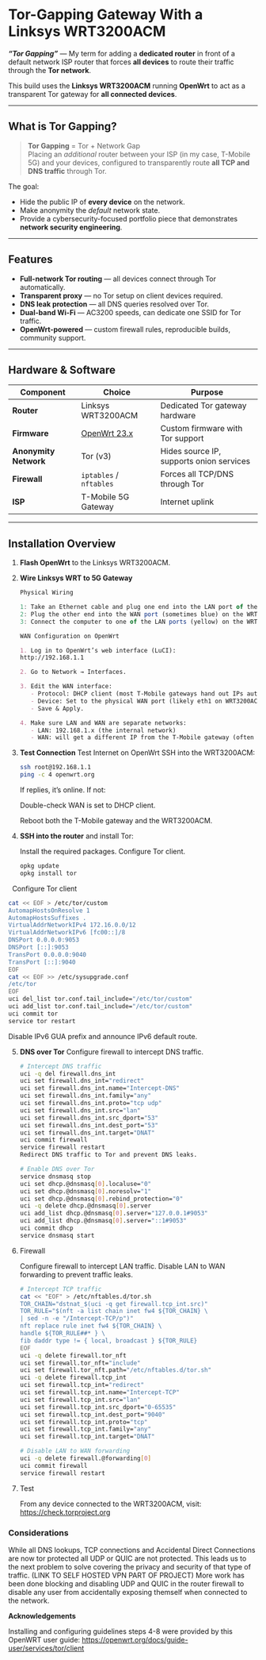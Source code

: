 #  Tor-Gapping Gateway With a Linksys WRT3200ACM

**_“Tor Gapping”_** — My term for adding a **dedicated router** in front of a default network ISP router that forces **all devices** to route their traffic through the **Tor network**.

This build uses the **Linksys WRT3200ACM** running **OpenWrt** to act as a transparent Tor gateway for **all connected devices**.

---

##  What is Tor Gapping?

> **Tor Gapping** = Tor + Network Gap  
> Placing an *additional* router between your ISP (in my case, T-Mobile 5G) and your devices, configured to transparently route **all TCP and DNS traffic** through Tor.

The goal:
- Hide the public IP of **every device** on the network.
- Make anonymity the *default* network state.
- Provide a cybersecurity-focused portfolio piece that demonstrates **network security engineering**.

---

##  Features

- **Full-network Tor routing** — all devices connect through Tor automatically.
- **Transparent proxy** — no Tor setup on client devices required.
- **DNS leak protection** — all DNS queries resolved over Tor.
- **Dual-band Wi-Fi** — AC3200 speeds, can dedicate one SSID for Tor traffic.
- **OpenWrt-powered** — custom firewall rules, reproducible builds, community support.

---

##  Hardware & Software

| Component             | Choice                         | Purpose |
|-----------------------|--------------------------------|---------|
| **Router**            | Linksys WRT3200ACM             | Dedicated Tor gateway hardware |
| **Firmware**          | [OpenWrt 23.x](https://openwrt.org/toh/linksys/wrt3200acm) | Custom firmware with Tor support |
| **Anonymity Network** | Tor (v3)                       | Hides source IP, supports onion services |
| **Firewall**          | `iptables` / `nftables`        | Forces all TCP/DNS through Tor |
| **ISP**               | T-Mobile 5G Gateway            | Internet uplink |

---

##  Installation Overview

1. **Flash OpenWrt** to the Linksys WRT3200ACM.
2. **Wire Linksys WRT to 5G Gateway**
   ```javascript
   Physical Wiring
   
   1: Take an Ethernet cable and plug one end into the LAN port of the T-Mobile 5G Gateway (often labeled LAN or numbered).
   2: Plug the other end into the WAN port (sometimes blue) on the WRT3200ACM.
   3: Connect the computer to one of the LAN ports (yellow) on the WRT3200ACM or join its Wi-Fi network.
   ```
   ```md
   WAN Configuration on OpenWrt
   
   1. Log in to OpenWrt’s web interface (LuCI):
   http://192.168.1.1
   
   2. Go to Network → Interfaces.
   
   3. Edit the WAN interface:
      - Protocol: DHCP client (most T-Mobile gateways hand out IPs automatically).
      - Device: Set to the physical WAN port (likely eth1 on WRT3200ACM).
      - Save & Apply.
   
   4. Make sure LAN and WAN are separate networks:
      - LAN: 192.168.1.x (the internal network)
      - WAN: will get a different IP from the T-Mobile gateway (often 192.168.12.x or 192.168.0.x).
   ```
3. **Test Connection**
   Test Internet on OpenWrt
   SSH into the WRT3200ACM:
   
   ```bash
   ssh root@192.168.1.1
   ping -c 4 openwrt.org
   ```
   If replies, it’s online. If not:
   
   Double-check WAN is set to DHCP client.
   
   Reboot both the T-Mobile gateway and the WRT3200ACM.
4. **SSH into the router** and install Tor:

   Install the required packages. Configure Tor client.
   ```bash
   opkg update
   opkg install tor
   ```
 
   Configure Tor client
   ```bash
   cat << EOF > /etc/tor/custom
   AutomapHostsOnResolve 1
   AutomapHostsSuffixes .
   VirtualAddrNetworkIPv4 172.16.0.0/12
   VirtualAddrNetworkIPv6 [fc00::]/8
   DNSPort 0.0.0.0:9053
   DNSPort [::]:9053
   TransPort 0.0.0.0:9040
   TransPort [::]:9040
   EOF
   cat << EOF >> /etc/sysupgrade.conf
   /etc/tor
   EOF
   uci del_list tor.conf.tail_include="/etc/tor/custom"
   uci add_list tor.conf.tail_include="/etc/tor/custom"
   uci commit tor
   service tor restart
   ```
   Disable IPv6 GUA prefix and announce IPv6 default route.

5. **DNS over Tor**
   Configure firewall to intercept DNS traffic.
   
   ```bash
   # Intercept DNS traffic
   uci -q del firewall.dns_int
   uci set firewall.dns_int="redirect"
   uci set firewall.dns_int.name="Intercept-DNS"
   uci set firewall.dns_int.family="any"
   uci set firewall.dns_int.proto="tcp udp"
   uci set firewall.dns_int.src="lan"
   uci set firewall.dns_int.src_dport="53"
   uci set firewall.dns_int.dest_port="53"
   uci set firewall.dns_int.target="DNAT"
   uci commit firewall
   service firewall restart
   Redirect DNS traffic to Tor and prevent DNS leaks.

   # Enable DNS over Tor
   service dnsmasq stop
   uci set dhcp.@dnsmasq[0].localuse="0"
   uci set dhcp.@dnsmasq[0].noresolv="1"
   uci set dhcp.@dnsmasq[0].rebind_protection="0"
   uci -q delete dhcp.@dnsmasq[0].server
   uci add_list dhcp.@dnsmasq[0].server="127.0.0.1#9053"
   uci add_list dhcp.@dnsmasq[0].server="::1#9053"
   uci commit dhcp
   service dnsmasq start
   ```
   
7. Firewall

   Configure firewall to intercept LAN traffic. Disable LAN to WAN forwarding to prevent traffic leaks.

   ```bash
   # Intercept TCP traffic
   cat << "EOF" > /etc/nftables.d/tor.sh
   TOR_CHAIN="dstnat_$(uci -q get firewall.tcp_int.src)"
   TOR_RULE="$(nft -a list chain inet fw4 ${TOR_CHAIN} \
   | sed -n -e "/Intercept-TCP/p")"
   nft replace rule inet fw4 ${TOR_CHAIN} \
   handle ${TOR_RULE##* } \
   fib daddr type != { local, broadcast } ${TOR_RULE}
   EOF
   uci -q delete firewall.tor_nft
   uci set firewall.tor_nft="include"
   uci set firewall.tor_nft.path="/etc/nftables.d/tor.sh"
   uci -q delete firewall.tcp_int
   uci set firewall.tcp_int="redirect"
   uci set firewall.tcp_int.name="Intercept-TCP"
   uci set firewall.tcp_int.src="lan"
   uci set firewall.tcp_int.src_dport="0-65535"
   uci set firewall.tcp_int.dest_port="9040"
   uci set firewall.tcp_int.proto="tcp"
   uci set firewall.tcp_int.family="any"
   uci set firewall.tcp_int.target="DNAT"
   ```
   ```bash
   # Disable LAN to WAN forwarding
   uci -q delete firewall.@forwarding[0]
   uci commit firewall
   service firewall restart
   ```
   
8. Test

   From any device connected to the WRT3200ACM, visit:
   https://check.torproject.org

### Considerations

While all DNS lookups, TCP connections and Accidental Direct Connections are now tor protected all UDP or QUIC are not protected. This leads us to the next problem to solve covering the privacy and security of that type of traffic. (LINK TO SELF HOSTED VPN PART OF PROJECT) More work has been done blocking and disabling UDP and QUIC in the router firewall to disable any user from accidentally exposing themself when connected to the network. 

**Acknowledgements**

Installing and configuring guidelines steps 4-8 were provided by this OpenWRT user guide: https://openwrt.org/docs/guide-user/services/tor/client
